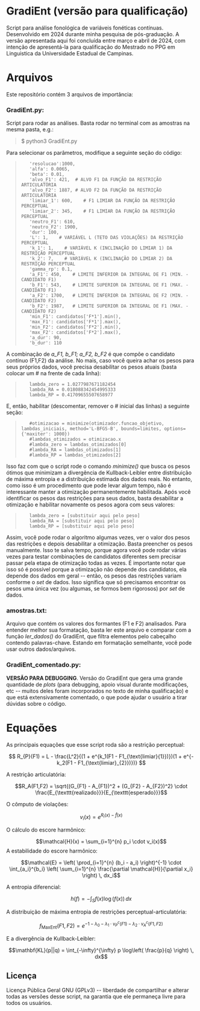 
# GradiEnt (versão para qualificação)

Script para análise fonológica de variáveis fonéticas contínuas. Desenvolvido em 2024 durante minha pesquisa de pós-graduação. A versão apresentada aqui foi concluída entre março e abril de 2024, com intenção de apresentá-la para qualificação do Mestrado no PPG em Linguistica da Universidade Estadual de Campinas.

# Arquivos
Este repositório contém 3 arquivos de importância:

### GradiEnt.py:

Script para rodar as análises. Basta rodar no terminal com as amostras na mesma pasta, e.g.:

> $ python3 GradiEnt.py

Para selecionar os parâmetros, modifique a seguinte seção do código:

>        'resolucao':1000,
>        'alfa': 0.0065, 
>        'beta': 0.01,   
>        'alvo_F1': 421,  # ALVO F1 DA FUNÇÃO DA RESTRIÇÃO ARTICULATÓRIA
>        'alvo_F2': 1887, # ALVO F2 DA FUNÇÃO DA RESTRIÇÃO ARTICULATÓRIA
>        'limiar_1': 600,    # F1 LIMIAR DA FUNÇÃO DA RESTRIÇÃO PERCEPTUAL
>        'limiar_2': 345,    # F1 LIMIAR DA FUNÇÃO DA RESTRIÇÃO PERCEPTUAL
>        'neutro_F1': 610,
>        'neutro_F2': 1900,
>        'dur': 100,  
>        'L': 1,    # VARIÁVEL L (TETO DAS VIOLAÇÕES) DA RESTRIÇÃO PERCEPTUAL
>        'k_1': 1,    # VARIÁVEL K (INCLINAÇÃO DO LIMIAR 1) DA RESTRIÇÃO PERCEPTUAL
>        'k_2': 7,    # VARIÁVEL K (INCLINAÇÃO DO LIMIAR 2) DA RESTRIÇÃO PERCEPTUAL
>        'gamma_rp': 0.1,  
>        'a_F1': 450,    # LIMITE INFERIOR DA INTEGRAL DE F1 (MIN. - CANDIDATO F1)
>        'b_F1': 543,    # LIMITE SUPERIOR DA INTEGRAL DE F1 (MAX. - CANDIDATO F1)
>        'a_F2': 1700,   # LIMITE INFERIOR DA INTEGRAL DE F2 (MIN. - CANDIDATO F2)
>        'b_F2': 1987,   # LIMITE SUPERIOR DA INTEGRAL DE F1 (MAX. - CANDIDATO F2)
>        'min_F1': candidatos['F*1'].min(),   
>        'max_F1': candidatos['F*1'].max(),     
>        'min_F2': candidatos['F*2'].min(),    
>        'max_F2': candidatos['F*2'].max(),   
>        'a_dur': 90,   
>        'b_dur': 110 

A combinação de *a_F1, b_F1; a_F2, b_F2* é que compõe o candidato contínuo (F1,F2) da análise. No mais, caso você queira achar os pesos para seus próprios dados, você precisa desabilitar os pesos atuais (basta colocar um # na frente de cada linha):

>        lambda_zero = 1.0277987671182454
>        lambda_RA = 0.018088342454995333
>        lambda_RP = 0.41709655507658977

E, então, habilitar (descomentar, remover o # inicial das linhas) a seguinte seção:

>        #otimizacao = minimize(otimizador.funcao_objetivo, lambdas_iniciais, method='L-BFGS-B', bounds=limites, options={'maxiter': 1000})
>        #lambdas_otimizados = otimizacao.x
>        #lambda_zero = lambdas_otimizados[0]
>        #lambda_RA = lambdas_otimizados[1]
>        #lambda_RP = lambdas_otimizados[2]

Isso faz com que o script rode o comando *minimize()* que busca os pesos ótimos que minimizam a divergência de Kullback-Leibler entre distribuição de máxima entropia e a distribuição estimada dos dados reais. No entanto, como isso é um procedimento que pode levar algum tempo, não é interessante manter a otimização permanentemente habilitada. Após você identificar os pesos das restrições para seus dados, basta desabilitar a otimização e habilitar novamente os pesos agora com seus valores:

>        lambda_zero = [substituir aqui pelo peso]
>        lambda_RA = [substituir aqui pelo peso]
>        lambda_RP = [substituir aqui pelo peso]

Assim, você pode rodar o algoritmo algumas vezes, ver o valor dos pesos das restrições e depois desabilitar a otimização. Basta preencher os pesos manualmente. Isso te salva tempo, porque agora você pode rodar várias vezes para testar combinações de candidatos diferentes sem precisar passar pela etapa de otimização todas as vezes. É importante notar que isso só é possível porque a otimização não depende dos candidatos, ela depende dos dados em geral -- então, os pesos das restrições variam conforme o *set* de dados. Isso significa que só precisamos encontrar os pesos uma única vez (ou algumas, se formos bem rigorosos) por *set* de dados. 

### amostras.txt:

Arquivo que contém os valores dos formantes (F1 e F2) analisados. Para entender melhor sua formatação, basta ler este arquivo e comparar com a função *ler_dados()* do GradiEnt, que filtra elementos pelo cabeçalho contendo palavras-chave. Estando em formatação semelhante, você pode usar outros dados/arquivos.

### GradiEnt_comentado.py:

**VERSÃO PARA DEBUGGING**. Versão do GradiEnt que gera uma grande quantidade de *plots* (para debugging, apoio visual durante modificações, etc -- muitos deles foram incorporados no texto de minha qualificação) e que está extensivamente comentado, o que pode ajudar o usuário a tirar dúvidas sobre o código.

# Equações

As principais equações que esse script roda são a restrição perceptual:

$$ R_{P}(F1) = L - \frac{L^2}{(1 + e^{k_1(F1 - F1_{\text{limiar}{1}})})(1 + e^{-k_2(F1 - F1_{\text{limiar}_{2}})})} $$

A restrição articulatória:

$$R_A(F1,F2) = \sqrt{(G_{F1} - A_{F1})^2 + (G_{F2} - A_{F2})^2} \cdot \frac{E_{\texttt{realizado}}}{E_{\texttt{esperado}}}$$

O cômputo de violações:

$$v_i(x) = e^{R_i(x)-\hat{f}(x)}$$

O cálculo do escore harmônico:

$$\mathcal{H}(x) = \sum_{i=1}^{n} p_i \cdot v_i(x)$$
A estabilidade do escore harmônico:

$$\mathcal{E} = \left( \prod_{i=1}^{n} (b_i - a_i) \right)^{-1} \cdot \int_{a_i}^{b_i} \left( \sum_{i=1}^{n} \frac{\partial \mathcal{H}}{\partial x_i} \right)  \, dx_i$$

A entropia diferencial:

$$h(f) = - \int_S f(x) \log(f(x)) \, dx$$

A distribuição de máxima entropia de restrições perceptual-articulatória:

$$f_{\text{MaxEnt}}(F1,F2) = e^{- 1 - \lambda_0 - \lambda_1 \cdot v^c_P(F1) - \lambda_2 \cdot v^c_A(F1,F2)}$$

E a divergência de Kullback-Leibler:

$$\mathbf{KL}(p||q) = \int_{-\infty}^{\infty} p \log\left( \frac{p}{q} \right) \, dx$$

## Licença

Licença Pública Geral GNU (GPLv3) -- liberdade de compartilhar e alterar todas as versões desse script, na garantia que ele permaneça livre para todos os usuários.
